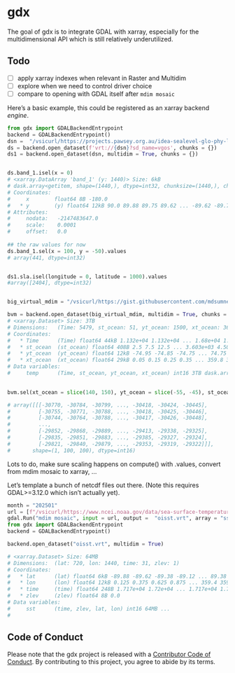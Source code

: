 
<!-- README.md is generated from README.Rmd. Please edit that file -->

# gdx

<!-- badges: start -->

<!-- badges: end -->

The goal of gdx is to integrate GDAL with xarray, especially for the
multidimensional API which is still relatively underutilized.

## Todo

- [ ] apply xarray indexes when relevant in Raster and Multidim
- [ ] explore when we need to control driver choice
- [ ] compare to opening with GDAL itself after `mdim mosaic`

Here’s a basic example, this could be registered as an xarray backend
*engine*.

``` python
from gdx import GDALBackendEntrypoint
backend = GDALBackendEntrypoint()
dsn =  "/vsicurl/https://projects.pawsey.org.au/idea-sealevel-glo-phy-l4-nrt-008-046/data.marine.copernicus.eu/SEALEVEL_GLO_PHY_L4_NRT_008_046/cmems_obs-sl_glo_phy-ssh_nrt_allsat-l4-duacs-0.125deg_P1D_202506/2025/08/nrt_global_allsat_phy_l4_20250825_20250825.nc"
ds = backend.open_dataset(f'vrt://{dsn}?sd_name=vgos', chunks = {})
ds1 = backend.open_dataset(dsn, multidim = True, chunks = {}) 


ds.band_1.isel(x = 0)
# <xarray.DataArray 'band_1' (y: 1440)> Size: 6kB
# dask.array<getitem, shape=(1440,), dtype=int32, chunksize=(1440,), chunktype=numpy.ndarray>
# Coordinates:
#     x        float64 8B -180.0
#   * y        (y) float64 12kB 90.0 89.88 89.75 89.62 ... -89.62 -89.75 -89.88
# Attributes:
#     nodata:   -2147483647.0
#     scale:    0.0001
#     offset:   0.0
    
## the raw values for now
ds.band_1.sel(x = 100, y = -50).values
# array(441, dtype=int32)


ds1.sla.isel(longitude = 0, latitude = 1000).values
#array([2404], dtype=int32)


big_virtual_mdim = "/vsicurl/https://gist.githubusercontent.com/mdsumner/18c5d302d00b9a456bb73d30ac758764/raw/f26e1b2e202f759d6aace4d7deb3e04ea3c85f15/mdim.vrt"

bvm = backend.open_dataset(big_virtual_mdim, multidim = True, chunks = {})
# <xarray.Dataset> Size: 3TB
# Dimensions:   (Time: 5479, st_ocean: 51, yt_ocean: 1500, xt_ocean: 3600)
# Coordinates:
#   * Time      (Time) float64 44kB 1.132e+04 1.132e+04 ... 1.68e+04 1.68e+04
#   * st_ocean  (st_ocean) float64 408B 2.5 7.5 12.5 ... 3.603e+03 4.509e+03
#   * yt_ocean  (yt_ocean) float64 12kB -74.95 -74.85 -74.75 ... 74.75 74.85 74.95
#   * xt_ocean  (xt_ocean) float64 29kB 0.05 0.15 0.25 0.35 ... 359.8 359.9 360.0
# Data variables:
#     temp      (Time, st_ocean, yt_ocean, xt_ocean) int16 3TB dask.array<chunksize=(5479, 51, 1500, 3600), meta=np.ndarray>
    

bvm.sel(xt_ocean = slice(140, 150), yt_ocean = slice(-55, -45), st_ocean = slice(8, 13)).isel(Time = -1).temp.values

# array([[[-30770, -30784, -30799, ..., -30418, -30424, -30445],
#         [-30755, -30771, -30788, ..., -30418, -30425, -30446],
#         [-30744, -30764, -30788, ..., -30417, -30426, -30448],
#         ...,
#         [-29852, -29868, -29889, ..., -29413, -29338, -29325],
#         [-29835, -29851, -29883, ..., -29385, -29327, -29324],
#         [-29821, -29840, -29879, ..., -29353, -29319, -29322]]],
#       shape=(1, 100, 100), dtype=int16)
```

Lots to do, make sure scaling happens on compute() with .values, convert
from mdim mosaic to xarray, …

Let’s template a bunch of netcdf files out there. (Note this requires
GDAL\>=3.12.0 which isn’t actually yet).

``` python
month = "202501"
url = [f"/vsicurl/https://www.ncei.noaa.gov/data/sea-surface-temperature-optimum-interpolation/v2.1/access/avhrr/{month}/oisst-avhrr-v02r01.{month}{(day+1):02d}.nc" for day in range(31)]
gdal.Run("mdim mosaic", input = url, output =  "oisst.vrt", array = "sst")
from gdx import GDALBackendEntrypoint
backend = GDALBackendEntrypoint()

backend.open_dataset("oisst.vrt", multidim = True)

# <xarray.Dataset> Size: 64MB
# Dimensions:  (lat: 720, lon: 1440, time: 31, zlev: 1)
# Coordinates:
#   * lat      (lat) float64 6kB -89.88 -89.62 -89.38 -89.12 ... 89.38 89.62 89.88
#   * lon      (lon) float64 12kB 0.125 0.375 0.625 0.875 ... 359.4 359.6 359.9
#   * time     (time) float64 248B 1.717e+04 1.72e+04 ... 1.717e+04 1.717e+04
#   * zlev     (zlev) float64 8B 0.0
# Data variables:
#     sst      (time, zlev, lat, lon) int16 64MB ...
# 
```

## Code of Conduct

Please note that the gdx project is released with a [Contributor Code of
Conduct](https://contributor-covenant.org/version/2/1/CODE_OF_CONDUCT.html).
By contributing to this project, you agree to abide by its terms.
